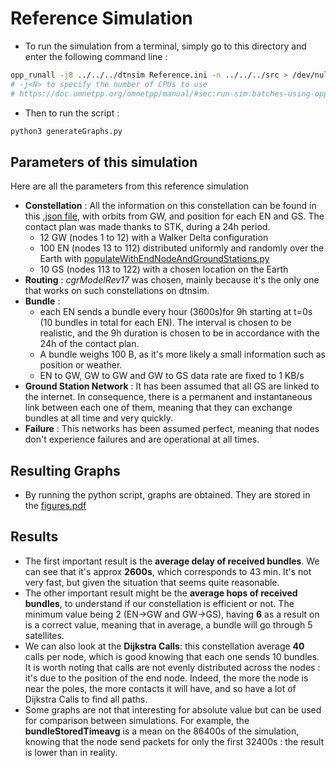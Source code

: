 # Reference Simulation

- To run the simulation from a terminal,  simply go to this directory and enter the following command line :

```bash
opp_runall -j8 ../../../dtnsim Reference.ini -n ../../../src > /dev/null
# -j<N> to specify the number of CPUs to use
# https://doc.omnetpp.org/omnetpp/manual/#sec:run-sim:batches-using-opp-runall
```

- Then to run the script : 

```bash
python3 generateGraphs.py
```
## Parameters of this simulation

Here are all the parameters from this reference simulation

- **Constellation** : All the information on this constellation can be found in this [.json file](../1-Constellation_%26_Contact_Plan_Design/Delta.json), with orbits from GW, and position for each EN and GS. The contact plan was made thanks to STK, during a 24h period.
  - 12 GW (nodes 1 to 12) with a Walker Delta configuration
  - 100 EN (nodes 13 to 112) distributed uniformly and randomly over the Earth with [populateWithEndNodeAndGroundStations.py](../1-Constellation_&_Contact_Plan_Design/populateWithEndNodeAndGroundStations.py) 
  - 10 GS (nodes 113 to 122) with a chosen location on the Earth
- **Routing** : *cgrModelRev17* was chosen, mainly because it's the only one that works on such constellations on dtnsim.
- **Bundle** : 
  - each EN sends a bundle every hour (3600s)for 9h starting at t=0s (10 bundles in total for each EN). The interval is chosen to be realistic, and the 9h duration is chosen to be in accordance with the 24h of the contact plan.
  - A bundle weighs 100 B, as it's more likely a small information such as position or weather.
  - EN to GW, GW to GW and GW to GS data rate are fixed to 1 KB/s 
- **Ground Station Network** : It has been assumed that all GS are linked to the internet. In consequence, there is a permanent and instantaneous link between each one of them, meaning that they can exchange bundles at all time and very quickly.
- **Failure** : This networks has been assumed perfect, meaning that nodes don't experience failures and are operational at all times.

## Resulting Graphs

- By running the python script, graphs are obtained. They are stored in the [figures.pdf](figures.pdf) 

## Results

- The first important result is the **average delay of received bundles**. We can see that it's approx **2600s**, which corresponds to 43 min. It's not very fast, but given the situation that seems quite reasonable.
- The other important result might be the **average hops of received bundles**, to understand if our constellation is efficient or not. The minimum value being 2 (EN->GW and GW->GS), having **6** as a result on is a correct value, meaning that in average, a bundle will go through 5 satellites.
- We can also look at the **Dijkstra Calls**: this constellation average **40** calls per node, which is good knowing that each one sends 10 bundles. It is worth noting that calls are not evenly distributed across the nodes : it's due to the position of the end node. Indeed, the more the node is near the poles, the more contacts it will have, and so have a lot of Dijkstra Calls to find all paths.
- Some graphs are not that interesting for absolute value but can be used for comparison between simulations. For example, the **bundleStoredTimeavg** is a mean on the 86400s of the simulation, knowing that the node send packets for only the first 32400s : the result is lower than in reality.
